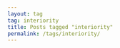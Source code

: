 ```yaml
---
layout: tag
tag: interiority
title: Posts tagged "interiority"
permalink: /tags/interiority/
---
```

